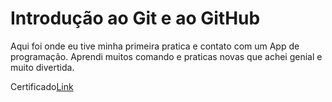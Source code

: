 # Introdução ao Git e ao GitHub

Aqui foi onde eu tive minha primeira pratica e contato com um App de programação. Aprendi muitos comando e praticas novas que achei genial e muito divertida.

Certificado[Link](https://www.dio.me/certificate/0C673B28/share) 